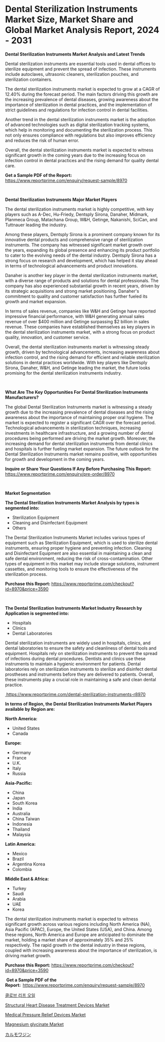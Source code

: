 <p><h1>Dental Sterilization Instruments Market Size, Market Share and Global Market Analysis Report, 2024 - 2031</h1></p><p><strong>Dental Sterilization Instruments Market Analysis and Latest Trends</strong></p>
<p><p>Dental sterilization instruments are essential tools used in dental offices to sterilize equipment and prevent the spread of infection. These instruments include autoclaves, ultrasonic cleaners, sterilization pouches, and sterilization containers.</p><p>The dental sterilization instruments market is expected to grow at a CAGR of 12.40% during the forecast period. The main factors driving this growth are the increasing prevalence of dental diseases, growing awareness about the importance of sterilization in dental practices, and the implementation of strict guidelines and regulations for infection control in dental facilities.</p><p>Another trend in the dental sterilization instruments market is the adoption of advanced technologies such as digital sterilization tracking systems, which help in monitoring and documenting the sterilization process. This not only ensures compliance with regulations but also improves efficiency and reduces the risk of human error.</p><p>Overall, the dental sterilization instruments market is expected to witness significant growth in the coming years due to the increasing focus on infection control in dental practices and the rising demand for quality dental care.</p></p>
<p><strong>Get a Sample PDF of the Report:&nbsp;</strong> <a href="https://www.reportprime.com/enquiry/request-sample/8970">https://www.reportprime.com/enquiry/request-sample/8970</a></p>
<p>&nbsp;</p>
<p><strong>Dental Sterilization Instruments Major Market Players</strong></p>
<p><p>The dental sterilization instruments market is highly competitive, with key players such as A-Dec, Hu-Friedy, Dentsply Sirona, Danaher, Midmark, Planmeca Group, Matachana Group, W&H, Getinge, Nakanishi, SciCan, and Tuttnauer leading the industry.</p><p>Among these players, Dentsply Sirona is a prominent company known for its innovative dental products and comprehensive range of sterilization instruments. The company has witnessed significant market growth over the years, expanding its global presence and enhancing its product portfolio to cater to the evolving needs of the dental industry. Dentsply Sirona has a strong focus on research and development, which has helped it stay ahead in terms of technological advancements and product innovations.</p><p>Danaher is another key player in the dental sterilization instruments market, with a diverse range of products and solutions for dental professionals. The company has also experienced substantial growth in recent years, driven by its strategic acquisitions and strong market positioning. Danaher's commitment to quality and customer satisfaction has further fueled its growth and market expansion.</p><p>In terms of sales revenue, companies like W&H and Getinge have reported impressive financial performance, with W&H generating annual sales revenue of over $400 million and Getinge surpassing $2 billion in sales revenue. These companies have established themselves as key players in the dental sterilization instruments market, with a strong focus on product quality, innovation, and customer service.</p><p>Overall, the dental sterilization instruments market is witnessing steady growth, driven by technological advancements, increasing awareness about infection control, and the rising demand for efficient and reliable sterilization solutions in dental practices worldwide. With key players like Dentsply Sirona, Danaher, W&H, and Getinge leading the market, the future looks promising for the dental sterilization instruments industry.</p></p>
<p>&nbsp;</p>
<p><strong>What Are The Key Opportunities For Dental Sterilization Instruments Manufacturers?</strong></p>
<p><p>The global Dental Sterilization Instruments market is witnessing a steady growth due to the increasing prevalence of dental diseases and the rising awareness about the importance of maintaining proper oral hygiene. The market is expected to register a significant CAGR over the forecast period. Technological advancements in sterilization techniques, increasing investments in healthcare infrastructure, and a growing number of dental procedures being performed are driving the market growth. Moreover, the increasing demand for dental sterilization instruments from dental clinics and hospitals is further fueling market expansion. The future outlook for the Dental Sterilization Instruments market remains positive, with opportunities for growth and development in the coming years.</p></p>
<p><strong>Inquire or Share Your Questions If Any Before Purchasing This Report:</strong> <a href="https://www.reportprime.com/enquiry/pre-order/8970">https://www.reportprime.com/enquiry/pre-order/8970</a></p>
<p>&nbsp;</p>
<p><strong>Market Segmentation</strong></p>
<p><strong>The Dental Sterilization Instruments Market Analysis by types is segmented into:</strong></p>
<p><ul><li>Sterilization Equipment</li><li>Cleaning and Disinfectant Equipment</li><li>Others</li></ul></p>
<p><p>The Dental Sterilization Instruments Market includes various types of equipment such as Sterilization Equipment, which is used to sterilize dental instruments, ensuring proper hygiene and preventing infection. Cleaning and Disinfectant Equipment are also essential in maintaining a clean and safe dental environment, reducing the risk of cross-contamination. Other types of equipment in this market may include storage solutions, instrument cassettes, and monitoring tools to ensure the effectiveness of the sterilization process.</p></p>
<p><strong>Purchase this Report:&nbsp;</strong><a href="https://www.reportprime.com/checkout?id=8970&price=3590">https://www.reportprime.com/checkout?id=8970&price=3590</a></p>
<p>&nbsp;</p>
<p><strong>The Dental Sterilization Instruments Market Industry Research by Application is segmented into:</strong></p>
<p><ul><li>Hospitals</li><li>Clinics</li><li>Dental Laboratories</li></ul></p>
<p><p>Dental sterilization instruments are widely used in hospitals, clinics, and dental laboratories to ensure the safety and cleanliness of dental tools and equipment. Hospitals rely on sterilization instruments to prevent the spread of infections during dental procedures. Dentists and clinics use these instruments to maintain a hygienic environment for patients. Dental laboratories rely on sterilization instruments to sterilize and disinfect dental prostheses and instruments before they are delivered to patients. Overall, these instruments play a crucial role in maintaining a safe and clean dental practice.</p></p>
<p><a href="https://www.reportprime.com/dental-sterilization-instruments-r8970">&nbsp;https://www.reportprime.com/dental-sterilization-instruments-r8970</a></p>
<p><strong>In terms of Region, the Dental Sterilization Instruments Market Players available by Region are:</strong></p>
<p>
    <p> <strong> North America: </strong>
        <ul>
            <li>United States</li>
            <li>Canada</li>
        </ul>
        </p> 
    <p> <strong> Europe: </strong>
        <ul>
            <li>Germany</li>
            <li>France</li>
            <li>U.K.</li>
            <li>Italy</li>
            <li>Russia</li>
        </ul>
        </p> 
    <p> <strong> Asia-Pacific: </strong>
        <ul>
            <li>China</li>
            <li>Japan</li>
            <li>South Korea</li>
            <li>India</li>
            <li>Australia</li>
            <li>China Taiwan</li>
            <li>Indonesia</li>
            <li>Thailand</li>
            <li>Malaysia</li>
        </ul>
        </p> 
    <p> <strong> Latin America: </strong>
        <ul>
            <li>Mexico</li>
            <li>Brazil</li>
            <li>Argentina Korea</li>
            <li>Colombia</li>
        </ul>
        </p> 
    <p> <strong> Middle East & Africa: </strong>
        <ul>
            <li>Turkey</li>
            <li>Saudi</li>
            <li>Arabia</li>
            <li>UAE</li>
            <li>Korea</li>
        </ul>
    </p>
    </p>
<p><p>The dental sterilization instruments market is expected to witness significant growth across various regions including North America (NA), Asia Pacific (APAC), Europe, the United States (USA), and China. Among these regions, North America and Europe are anticipated to dominate the market, holding a market share of approximately 35% and 25% respectively. The rapid growth in the dental industry in these regions, coupled with increasing awareness about the importance of sterilization, is driving market growth.</p></p>
<p><strong>Purchase this Report: </strong><a href="https://www.reportprime.com/checkout?id=8970&price=3590">https://www.reportprime.com/checkout?id=8970&price=3590</a></p>
<p>&nbsp;<strong>Get a Sample PDF of the Report:&nbsp;&nbsp;</strong><a href="https://www.reportprime.com/enquiry/request-sample/8970">https://www.reportprime.com/enquiry/request-sample/8970</a></p>
<p><strong></strong></p>
<p><p><a href="https://github.com/BrettWeberrt8767765/Market-Research-Report-List-1/blob/main/888526421201.md">클로브 리프 오일</a></p><p><a href="https://github.com/yoshih12/Market-Research-Report-List-2/blob/main/structural-heart-disease-treatment-devices-market.md">Structural Heart Disease Treatment Devices Market</a></p><p><a href="https://github.com/jerrycopelandthomaswsqd8q/Market-Research-Report-List-2/blob/main/medical-pressure-relief-devices-market.md">Medical Pressure Relief Devices Market</a></p><p><a href="https://issuu.com/reportprime-2/docs/magnesium-glycinate-market-size-2030.pptx">Magnesium glycinate Market</a></p><p><a href="https://github.com/hilmi-2a/Market-Research-Report-List-1/blob/main/695392123272.md">カルモワジン</a></p></p>